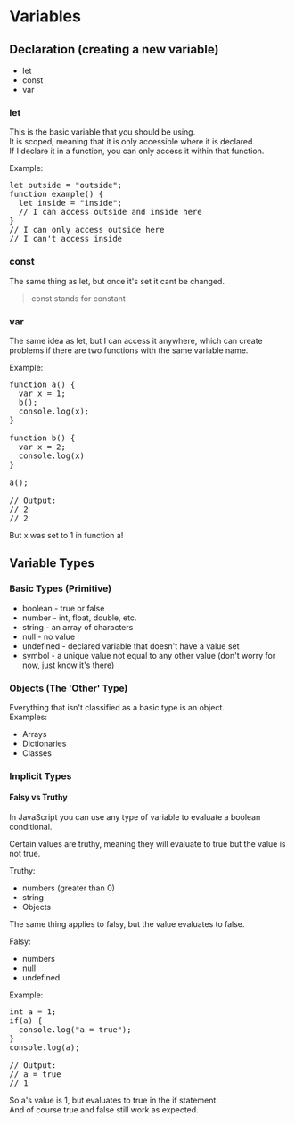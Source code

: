 # Variables

## Declaration (creating a new variable)

- let
- const
- var

### let
This is the basic variable that you should be using.  
It is scoped, meaning that it is only accessible where it is declared.  
If I declare it in a function, you can only access it within that function.

Example: 
<pre>
let outside = "outside";  
function example() {  
  let inside = "inside";  
  // I can access outside and inside here
}  
// I can only access outside here  
// I can't access inside
</pre>


### const
The same thing as let, but once it's set it cant be changed.
>const stands for constant

### var
The same idea as let, but I can access it anywhere, which can create problems if there are two functions with the same variable name.

Example:
<pre>
function a() {
  var x = 1;
  b();
  console.log(x);
}

function b() {
  var x = 2;
  console.log(x)
}

a();

// Output:
// 2
// 2
</pre>

But x was set to 1 in function a!

## Variable Types

### Basic Types (Primitive)
- boolean - true or false
- number - int, float, double, etc.
- string - an array of characters
- null - no value
- undefined - declared variable that doesn't have a value set
- symbol - a unique value not equal to any other value (don't worry for now, just know it's there)

### Objects (The 'Other' Type)

Everything that isn't classified as a basic type is an object.  
Examples:
- Arrays
- Dictionaries
- Classes

### Implicit Types

#### Falsy vs Truthy
In JavaScript you can use any type of variable to evaluate a boolean conditional.  

Certain values are truthy, meaning they will evaluate to true but the value is not true.

Truthy:
- numbers (greater than 0)
- string
- Objects

The same thing applies to falsy, but the value evaluates to false.

Falsy:
- numbers
- null
- undefined

Example:
<pre>
int a = 1;
if(a) {
  console.log("a = true");
}
console.log(a);

// Output:
// a = true
// 1
</pre>

So a's value is 1, but evaluates to true in the if statement.  
And of course true and false still work as expected.
